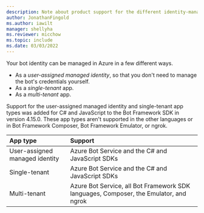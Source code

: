 ```yaml
---
description: Note about product support for the different identity-management Azure Bot app types.
author: JonathanFingold
ms.author: iawilt
manager: shellyha
ms.reviewer: micchow
ms.topic: include
ms.date: 03/03/2022
---
```


Your bot identity can be managed in Azure in a few different ways.

- As a _user-assigned managed identity_, so that you don't need to manage the bot's credentials yourself.
- As a _single-tenant_ app.
- As a _multi-tenant_ app.

Support for the user-assigned managed identity and single-tenant app types was added for C# and JavaScript to the Bot Framework SDK in version 4.15.0.
These app types aren't supported in the other languages or in Bot Framework Composer, Bot Framework Emulator, or ngrok.

| App type                       | Support                                                                               |
|:-------------------------------|:--------------------------------------------------------------------------------------|
| User-assigned managed identity | Azure Bot Service and the C# and JavaScript SDKs                                      |
| Single-tenant                  | Azure Bot Service and the C# and JavaScript SDKs                                      |
| Multi-tenant                   | Azure Bot Service, all Bot Framework SDK languages, Composer, the Emulator, and ngrok |
